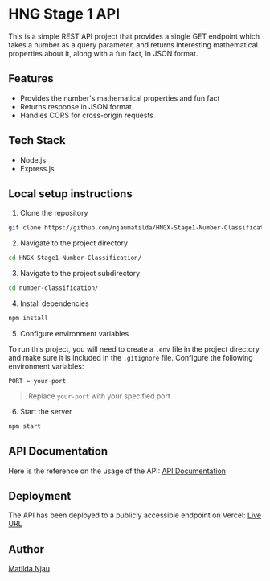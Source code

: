 # HNG Stage 1 API
This is a simple REST API project that provides a single GET endpoint which takes a number as a query parameter, and returns interesting mathematical properties about it, along with a fun fact, in JSON format.

## Features 
+ Provides the number's mathematical properties and fun fact
+ Returns response in JSON format
+ Handles CORS for cross-origin requests

## Tech Stack
+ Node.js
+ Express.js 

## Local setup instructions
1. Clone the repository

```bash
git clone https://github.com/njaumatilda/HNGX-Stage1-Number-Classification/
```

2. Navigate to the project directory

```bash
cd HNGX-Stage1-Number-Classification/
```

3. Navigate to the project subdirectory

```bash
cd number-classification/
```

4. Install dependencies

```bash
npm install
```

5. Configure environment variables

To run this project, you will need to create a `.env` file in the project directory and make sure it is included in the `.gitignore` file. Configure the following environment variables:

```env
PORT = your-port
```

> Replace `your-port` with your specified port

6. Start the server

```bash
npm start
```

## API Documentation
Here is the reference on the usage of the API: 
[API Documentation](https://documenter.getpostman.com/view/38132076/2sAYX5K2mA)

## Deployment
The API has been deployed to a publicly accessible endpoint on Vercel:
[Live URL](https://hngx-stage1-number-classification-matilda-njaus-projects.vercel.app/api/classify-number)

## Author
[Matilda Njau](https://github.com/njaumatilda) 